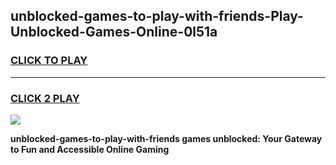 
## unblocked-games-to-play-with-friends-Play-Unblocked-Games-Online-0l51a
<h3>
<a href="https://premium76.site?title=unblocked-games-to-play-with-friends&ref=25A">CLICK TO PLAY</a></h3>
<hr>

<h3>
<a href="https://premium76.site?title=unblocked-games-to-play-with-friends&ref=25A">CLICK 2 PLAY</a>
  
</h3>

<a href="https://premium76.site?title=unblocked-games-to-play-with-friends&ref=25A"><img src="https://clearcache.store/games.png"></a>


**unblocked-games-to-play-with-friends games unblocked: Your Gateway to Fun and Accessible Online Gaming**
